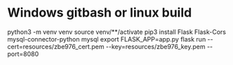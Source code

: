 # Windows gitbash or linux build
python3 -m venv venv
source venv/**/activate
pip3 install Flask Flask-Cors mysql-connector-python mysql
export FLASK_APP=app.py
flask run --cert=resources/zbe976_cert.pem --key=resources/zbe976_key.pem --port=8080